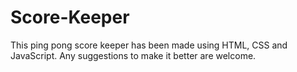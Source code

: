 # Score-Keeper
This ping pong score keeper has been made using HTML, CSS and JavaScript. Any suggestions to make it better are welcome. 
